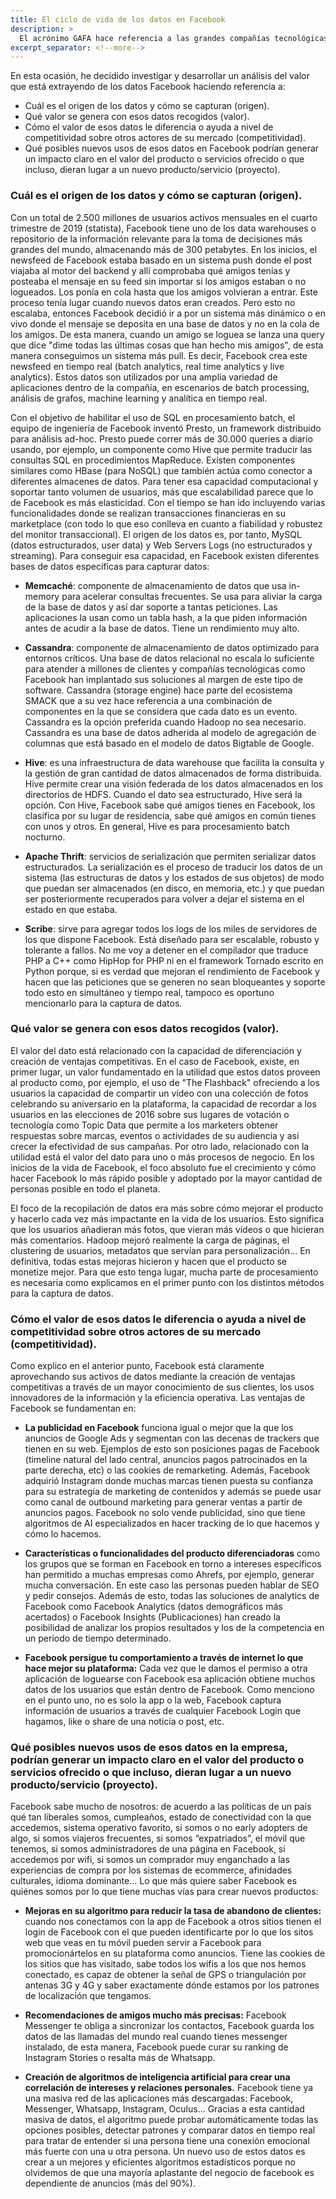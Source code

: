 ```yaml
---
title: El ciclo de vida de los datos en Facebook
description: >
  El acrónimo GAFA hace referencia a las grandes compañías tecnológicas Google, Amazon, Facebook y Apple.
excerpt_separator: <!--more-->
---
```


En esta ocasión, he decidido investigar y desarrollar un análisis del valor que está extrayendo de los datos Facebook haciendo referencia a:

* Cuál es el origen de los datos y cómo se capturan (origen).
* Qué valor se genera con esos datos recogidos (valor).
* Cómo el valor de esos datos le diferencia o ayuda a nivel de competitividad sobre otros actores de su mercado (competitividad).
* Qué posibles nuevos usos de esos datos en Facebook podrían generar un impacto claro en el valor del producto o servicios ofrecido o que incluso, dieran lugar a un nuevo producto/servicio (proyecto).

<!--more-->

### Cuál es el origen de los datos y cómo se capturan (origen).

Con un total de 2.500 millones de usuarios activos mensuales en el cuarto trimestre de 2019 (statista), Facebook tiene uno de los data warehouses o repositorio de la información relevante para la toma de decisiones más grandes del mundo, almacenando más de 300 petabytes. En los inicios, el newsfeed de Facebook estaba basado en un sistema push donde el post viajaba al motor del backend y allí comprobaba qué amigos tenías y posteaba el mensaje en su feed sin importar si los amigos estaban o no logueados. Los ponía en cola hasta que los amigos volvieran a entrar. Este proceso tenía lugar cuando nuevos datos eran creados. Pero esto no escalaba, entonces Facebook decidió ir a por un sistema más dinámico o en vivo donde el mensaje se deposita en una base de datos y no en la cola de los amigos. De esta manera, cuando un amigo se loguea se lanza una query que dice "dime todas las últimas cosas que han hecho mis amigos", de esta manera conseguimos un sistema más pull. Es decir, Facebook crea este newsfeed en tiempo real (batch analytics, real time analytics y live analytics). Estos datos son utilizados por una amplia variedad de aplicaciones dentro de la compañía, en escenarios de batch processing, análisis de grafos, machine learning y analítica en tiempo real.

Con el objetivo de habilitar el uso de SQL en procesamiento batch, el equipo de ingeniería de Facebook inventó Presto, un framework distribuido para análisis ad-hoc. Presto puede correr más de 30.000 queries a diario usando, por ejemplo, un componente como Hive que permite traducir las consultas SQL en procedimientos MapReduce. Existen componentes similares como HBase (para NoSQL) que también actúa como conector a diferentes almacenes de datos. Para tener esa capacidad computacional y soportar tanto volumen de usuarios, más que escalabilidad parece que lo de Facebook es más elasticidad. Con el tiempo se han ido incluyendo varias funcionalidades donde se realizan transacciones financieras en su marketplace (con todo lo que eso conlleva en cuanto a fiabilidad y robustez del monitor transaccional). El origen de los datos es, por tanto, MySQL (datos estructurados, user data) y Web Servers Logs (no estructurados y streaming). Para conseguir esa capacidad, en Facebook existen diferentes bases de datos específicas para capturar datos:

* <b>Memcaché</b>: componente de almacenamiento de datos que usa in-memory para acelerar consultas frecuentes. Se usa para aliviar la carga de la base de datos y así dar soporte a tantas peticiones. Las aplicaciones la usan como un tabla hash, a la que piden información antes de acudir a la base de datos. Tiene un rendimiento muy alto.

* <b>Cassandra</b>: componente de almacenamiento de datos optimizado para entornos críticos. Una base de datos relacional no escala lo suficiente para atender a millones de clientes y compañías tecnológicas como Facebook han implantado sus soluciones al margen de este tipo de software. Cassandra (storage engine) hace parte del ecosistema SMACK que a su vez hace referencia a una combinación de componentes en la que se considera que cada dato es un evento. Cassandra es la opción preferida cuando Hadoop no sea necesario. Cassandra es una base de datos adherida al modelo de agregación de columnas que está basado en el modelo de datos Bigtable de Google.

* <b>Hive</b>: es una infraestructura de data warehouse que facilita la consulta y la gestión de gran cantidad de datos almacenados de forma distribuida. Hive permite crear una visión federada de los datos almacenados en los directorios de HDFS. Cuando el dato sea estructurado, Hive será la opción. Con Hive, Facebook sabe qué amigos tienes en Facebook, los clasifica por su lugar de residencia, sabe qué amigos en común tienes con unos y otros. En general, Hive es para procesamiento batch nocturno. 

* <b>Apache Thrift</b>: servicios de serialización que permiten serializar datos estructurados. La serialización es el proceso de traducir los datos de un sistema (las estructuras de datos y los estados de sus objetos) de modo que puedan ser almacenados (en disco, en memoria, etc.) y que puedan ser posteriormente recuperados para volver a dejar el sistema en el estado en que estaba.

* <b>Scribe</b>: sirve para agregar todos los logs de los miles de servidores de los que dispone Facebook. Está diseñado para ser escalable, robusto y tolerante a fallos.
No me voy a detener en el compilador que traduce PHP a C++ como HipHop for PHP ni en el framework Tornado escrito en Python porque, si es verdad que mejoran el rendimiento de Facebook y hacen que las peticiones que se generen no sean bloqueantes y soporte todo esto en simultáneo y tiempo real, tampoco es oportuno mencionarlo para la captura de datos.

### Qué valor se genera con esos datos recogidos (valor). 

El valor del dato está relacionado con la capacidad de diferenciación y creación de ventajas competitivas. En el caso de Facebook, existe, en primer lugar, un valor fundamentado en la utilidad que estos datos proveen al producto como, por ejemplo, el uso de "The Flashback" ofreciendo a los usuarios la capacidad de compartir un vídeo con una colección de fotos celebrando su aniversario en la plataforma, la capacidad de recordar a los usuarios en las elecciones de 2016 sobre sus lugares de votación o tecnología como Topic Data que permite a los marketers obtener respuestas sobre marcas, eventos o actividades de su audiencia y así crecer la efectividad de sus campañas. Por otro lado, relacionado con la utilidad está el valor del dato para uno o más procesos de negocio. En los inicios de la vida de Facebook, el foco absoluto fue el crecimiento y cómo hacer Facebook lo más rápido posible y adoptado por la mayor cantidad de personas posible en todo el planeta. 

El foco de la recopilación de datos era más sobre cómo mejorar el producto y hacerlo cada vez más impactante en la vida de los usuarios. Esto significa que los usuarios añadieran más fotos, que vieran más vídeos o que hicieran más comentarios. Hadoop mejoró realmente la carga de páginas, el clustering de usuarios, metadatos que servían para personalización... En definitiva, todas estas mejoras hicieron y hacen que el producto se monetize mejor. Para que esto tenga lugar, mucha parte de procesamiento es necesaria como explicamos en el primer punto con los distintos métodos para la captura de datos.

### Cómo el valor de esos datos le diferencia o ayuda a nivel de competitividad sobre otros actores de su mercado (competitividad). 

Como explico en el anterior punto, Facebook está claramente aprovechando sus activos de datos mediante la creación de ventajas competitivas a través de un mayor conocimiento de sus clientes, los usos innovadores de la información y la eficiencia operativa. Las ventajas de Facebook se fundamentan en:

* <b>La publicidad en Facebook</b> funciona igual o mejor que la que los anuncios de Google Ads y segmentan con las decenas de trackers que tienen en su web. Ejemplos de esto son posiciones pagas de Facebook (timeline natural del lado central, anuncios pagos patrocinados en la parte derecha, etc) o las cookies de remarketing. Además, Facebook adquirió Instagram donde muchas marcas tienen puesta su confianza para su estrategia de marketing de contenidos y además se puede usar como canal de outbound marketing para generar ventas a partir de anuncios pagos. Facebook no solo vende publicidad, sino que tiene algoritmos de AI especializados en hacer tracking de lo que hacemos y cómo lo hacemos.

* <b>Características o funcionalidades del producto diferenciadoras</b> como los grupos que se forman en Facebook en torno a intereses específicos han permitido a muchas empresas como Ahrefs, por ejemplo, generar mucha conversación. En este caso las personas pueden hablar de SEO y pedir consejos. Además de esto, todas las soluciones de analytics de Facebook como Facebook Analytics (datos demográficos más acertados) o Facebook Insights (Publicaciones) han creado la posibilidad de analizar los propios resultados y los de la competencia en un periodo de tiempo determinado. 

* <b>Facebook persigue tu comportamiento a través de internet lo que hace mejor su plataforma:</b> Cada vez que le damos el permiso a otra aplicación de loguearse con Facebook esa aplicación obtiene muchos datos de los usuarios que están dentro de Facebook. Como menciono en el punto uno, no es solo la app o la web, Facebook captura información de usuarios a través de cualquier Facebook Login que hagamos, like o share de una noticia o post, etc.

### Qué posibles nuevos usos de esos datos en la empresa, podrían generar un impacto claro en el valor del producto o servicios ofrecido o que incluso, dieran lugar a un nuevo producto/servicio (proyecto).

Facebook sabe mucho de nosotros: de acuerdo a las políticas de un país qué tan liberales somos, cumpleaños, estado de conectividad con la que accedemos, sistema operativo favorito, si somos o no early adopters de algo, si somos viajeros frecuentes, si somos “expatriados”, el móvil que tenemos, si somos administradores de una página en Facebook, si accedemos por wifi, si somos un comprador muy enganchado a las experiencias de compra por los sistemas de ecommerce, afinidades culturales, idioma dominante… Lo que más quiere saber Facebook es quiénes somos por lo que tiene muchas vías para crear nuevos productos:

* <b>Mejoras en su algoritmo para reducir la tasa de abandono de clientes:</b> cuando nos conectamos con la app de Facebook a otros sitios tienen el login de Facebook con el que pueden identificarte por lo que los sitos web que veas en tu móvil pueden servir a Facebook para promocionártelos en su plataforma como anuncios. Tiene las cookies de los sitios que has visitado, sabe todos los wifis a los que nos hemos conectado, es capaz de obtener la señal de GPS o triangulación por antenas 3G y 4G y saber exactamente dónde estamos por los patrones de localización que tengamos.

* <b>Recomendaciones de amigos mucho más precisas:</b> Facebook Messenger te obliga a sincronizar los contactos, Facebook guarda los datos de las llamadas del mundo real cuando tienes messenger instalado, de esta manera, Facebook puede curar su ranking de Instagram Stories o resalta más de Whatsapp.

* <b>Creación de algoritmos de inteligencia artificial para crear una correlación de intereses y relaciones personales.</b> Facebook tiene ya una masiva red de las aplicaciones más descargadas: Facebook, Messenger, Whatsapp, Instagram, Oculus… Gracias a esta cantidad masiva de datos, el algoritmo puede probar automáticamente todas las opciones posibles, detectar patrones y comparar datos en tiempo real para tratar de entender si una persona tiene una conexión emocional más fuerte con una u otra persona. Un nuevo uso de estos datos es crear a un mejores y eficientes algoritmos estadísticos porque no olvidemos de que una mayoría aplastante del negocio de facebook es dependiente de anuncios (más del 90%).
